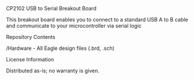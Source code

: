 CP2102 USB to Serial Breakout Board

This breakout board enables you to connect to a standard USB A to B cable and communicate to your microcontroller via serial logic



Repository Contents

/Hardware - All Eagle design files (.brd, .sch)



License Information

Distributed as-is; no warranty is given.